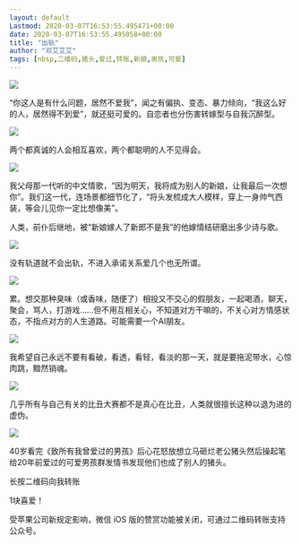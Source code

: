 ```yaml
---
layout: default
Lastmod: 2020-03-07T16:53:55.495471+00:00
date: 2020-03-07T16:53:55.495058+00:00
title: "出轨"
author: "邓艾艾艾"
tags: [nbsp,二维码,猪头,爱过,转账,新娘,男孩,可爱]
---
```


****![](https://images.weserv.nl/?url=https%3A//mmbiz.qpic.cn/sz_mmbiz_gif/ibMicKzGQHIbJMKSdGnqe6SoZ0lGibuEZomwQQj4zK95Gyem3T6TJVsfPyEHShHTxjXfPMq8ttaLb2sBB7qpQNRcw/640%3Fwx_fmt%3Dgif)****

“你这人是有什么问题，居然不爱我”，闻之有偏执、变态、暴力倾向，“我这么好的人，居然得不到爱”，就还挺可爱的。自恋者也分伤害转嫁型与自我沉醉型。

****![](https://images.weserv.nl/?url=https%3A//mmbiz.qpic.cn/sz_mmbiz_gif/ibMicKzGQHIbJMKSdGnqe6SoZ0lGibuEZomwQQj4zK95Gyem3T6TJVsfPyEHShHTxjXfPMq8ttaLb2sBB7qpQNRcw/640%3Fwx_fmt%3Dgif)****

两个都真诚的人会相互喜欢，两个都聪明的人不见得会。  

****![](https://images.weserv.nl/?url=https%3A//mmbiz.qpic.cn/sz_mmbiz_gif/ibMicKzGQHIbJMKSdGnqe6SoZ0lGibuEZomwQQj4zK95Gyem3T6TJVsfPyEHShHTxjXfPMq8ttaLb2sBB7qpQNRcw/640%3Fwx_fmt%3Dgif)****

我父母那一代听的中文情歌，“因为明天，我将成为别人的新娘，让我最后一次想你”。我们这一代，连场景都细节化了，“将头发梳成大人模样，穿上一身帅气西装，等会儿见你一定比想像美”。

人类，前仆后继地，被“新娘嫁人了新郎不是我”的他嫁情结研磨出多少诗与歌。

****![](https://images.weserv.nl/?url=https%3A//mmbiz.qpic.cn/sz_mmbiz_gif/ibMicKzGQHIbJMKSdGnqe6SoZ0lGibuEZomwQQj4zK95Gyem3T6TJVsfPyEHShHTxjXfPMq8ttaLb2sBB7qpQNRcw/640%3Fwx_fmt%3Dgif)****

没有轨道就不会出轨，不进入承诺关系爱几个也无所谓。  

****![](https://images.weserv.nl/?url=https%3A//mmbiz.qpic.cn/sz_mmbiz_gif/ibMicKzGQHIbJMKSdGnqe6SoZ0lGibuEZomwQQj4zK95Gyem3T6TJVsfPyEHShHTxjXfPMq8ttaLb2sBB7qpQNRcw/640%3Fwx_fmt%3Dgif)****

累。想交那种臭味（或香味，随便了）相投又不交心的假朋友，一起喝酒，聊天，聚会，骂人，打游戏……但不用互相关心，不知道对方干嘛的，不关心对方情感状态，不指点对方的人生道路。可能需要一个AI朋友。

****![](https://images.weserv.nl/?url=https%3A//mmbiz.qpic.cn/sz_mmbiz_gif/ibMicKzGQHIbJMKSdGnqe6SoZ0lGibuEZomwQQj4zK95Gyem3T6TJVsfPyEHShHTxjXfPMq8ttaLb2sBB7qpQNRcw/640%3Fwx_fmt%3Dgif)****

我希望自己永远不要有看破，看透，看轻，看淡的那一天，就是要拖泥带水，心惊肉跳，黯然销魂。  

****![](https://images.weserv.nl/?url=https%3A//mmbiz.qpic.cn/sz_mmbiz_gif/ibMicKzGQHIbJMKSdGnqe6SoZ0lGibuEZomwQQj4zK95Gyem3T6TJVsfPyEHShHTxjXfPMq8ttaLb2sBB7qpQNRcw/640%3Fwx_fmt%3Dgif)****

几乎所有与自己有关的比丑大赛都不是真心在比丑，人类就很擅长这种以退为进的虚伪。

****![](https://images.weserv.nl/?url=https%3A//mmbiz.qpic.cn/sz_mmbiz_gif/ibMicKzGQHIbJMKSdGnqe6SoZ0lGibuEZomwQQj4zK95Gyem3T6TJVsfPyEHShHTxjXfPMq8ttaLb2sBB7qpQNRcw/640%3Fwx_fmt%3Dgif)****

40岁看完《致所有我曾爱过的男孩》后心花怒放想立马砸烂老公猪头然后操起笔给20年前爱过的可爱男孩群发情书发现他们也成了别人的猪头。  

长按二维码向我转账

1块喜爱！

受苹果公司新规定影响，微信 iOS 版的赞赏功能被关闭，可通过二维码转账支持公众号。

